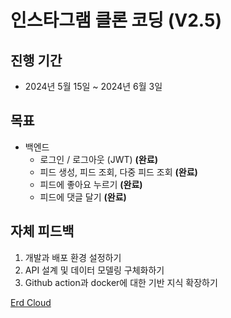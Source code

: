 # 인스타그램 클론 코딩 (V2.5)
## 진행 기간
- 2024년 5월 15일 ~ 2024년 6월 3일
## 목표
- 백엔드
    - 로그인 / 로그아웃 (JWT) **(완료)**
    - 피드 생성, 피드 조회, 다중 피드 조회 **(완료)**
    - 피드에 좋아요 누르기 **(완료)**
    - 피드에 댓글 달기 **(완료)**
## 자체 피드백
1. 개발과 배포 환경 설정하기
2. API 설계 및 데이터 모델링 구체화하기
3. Github action과 docker에 대한 기반 지식 확장하기

<a href="https://www.erdcloud.com/p/QSk6c5GGpLey8RhRE">Erd Cloud</a>

